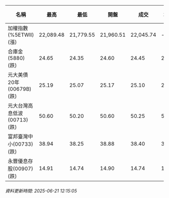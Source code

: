 | 名稱 | 最高 | 最低 | 開盤 | 成交 | 均價 | 成交金額(億) | 昨收 | 漲跌幅 | 漲跌 | 總量 | 昨量 | 振幅 |
| -------- | -------- | -------- | -------- |-------- | -------- | -------- |-------- |-------- |-------- | -------- | -------- |-------- |
|加權指數(%5ETWII) (漲)|22,089.48|21,779.55|21,960.51|22,045.74|-|4,466.94|22,003.50|0.19%|42.24|6,734,140|0|1.41%|
|合庫金(5880) (跌)|24.65|24.35|24.60|24.45|24.46|2.66|24.50|0.20%|0.05|10,882|6,955|1.22%|
|元大美債20年(00679B) (跌)|25.19|25.07|25.17|25.10|25.12|5.50|25.19|0.36%|0.09|21,896|33,063|0.48%|
|元大台灣高息低波(00713) (跌)|50.60|50.20|50.60|50.25|50.36|10.75|50.55|0.59%|0.30|21,353|19,166|0.79%|
|富邦臺灣中小(00733) (跌)|38.94|38.25|38.88|38.40|38.44|0.303|38.88|1.23%|0.48|788|760|1.77%|
|永豐優息存股(00907) (跌)|14.91|14.74|14.90|14.74|14.78|0.166|14.90|1.07%|0.16|1,120|2,565|1.14%|
###### 資料更新時間: 2025-06-21 12:15:05